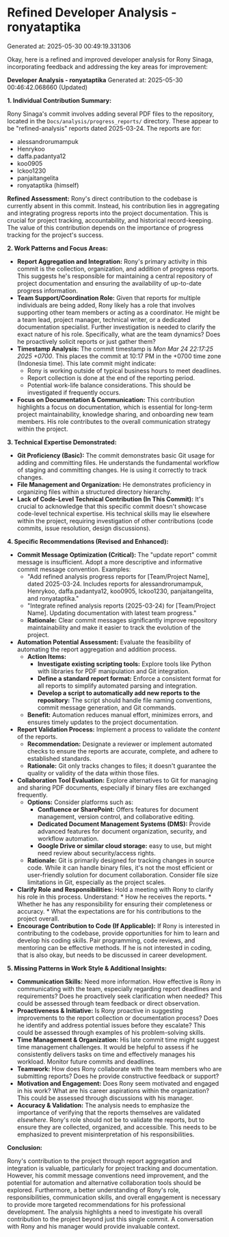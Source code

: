 # Refined Developer Analysis - ronyataptika
Generated at: 2025-05-30 00:49:19.331306

Okay, here is a refined and improved developer analysis for Rony Sinaga, incorporating feedback and addressing the key areas for improvement:

**Developer Analysis - ronyataptika**
Generated at: 2025-05-30 00:46:42.068660 (Updated)

**1. Individual Contribution Summary:**

Rony Sinaga's commit involves adding several PDF files to the repository, located in the `Docs/analysis/progress_reports/` directory. These appear to be "refined-analysis" reports dated 2025-03-24. The reports are for:

*   alessandrorumampuk
*   Henrykoo
*   daffa.padantya12
*   koo0905
*   lckoo1230
*   panjaitangelita
*   ronyataptika (himself)

**Refined Assessment:** Rony's direct contribution to the codebase is currently absent in this commit. Instead, his contribution lies in aggregating and integrating progress reports into the project documentation. This is crucial for project tracking, accountability, and historical record-keeping. The value of this contribution depends on the importance of progress tracking for the project's success.

**2. Work Patterns and Focus Areas:**

*   **Report Aggregation and Integration:** Rony's primary activity in this commit is the collection, organization, and addition of progress reports. This suggests he's responsible for maintaining a central repository of project documentation and ensuring the availability of up-to-date progress information.
*   **Team Support/Coordination Role:**  Given that reports for multiple individuals are being added, Rony likely has a role that involves supporting other team members or acting as a coordinator. He might be a team lead, project manager, technical writer, or a dedicated documentation specialist. Further investigation is needed to clarify the exact nature of his role. Specifically, what are the team dynamics? Does he proactively solicit reports or just gather them?
*   **Timestamp Analysis:** The commit timestamp is *Mon Mar 24 22:17:25 2025 +0700*.  This places the commit at 10:17 PM in the +0700 time zone (Indonesia time).  This late commit might indicate:
    *   Rony is working outside of typical business hours to meet deadlines.
    *   Report collection is done at the end of the reporting period.
    *   Potential work-life balance considerations. This should be investigated if frequently occurs.
*   **Focus on Documentation & Communication:**  This contribution highlights a focus on documentation, which is essential for long-term project maintainability, knowledge sharing, and onboarding new team members.  His role contributes to the overall communication strategy within the project.

**3. Technical Expertise Demonstrated:**

*   **Git Proficiency (Basic):** The commit demonstrates basic Git usage for adding and committing files. He understands the fundamental workflow of staging and committing changes.  He is using it correctly to track changes.
*   **File Management and Organization:** He demonstrates proficiency in organizing files within a structured directory hierarchy.
*   **Lack of Code-Level Technical Contribution (In This Commit):** It's crucial to acknowledge that this specific commit doesn't showcase code-level technical expertise. His technical skills may lie elsewhere within the project, requiring investigation of other contributions (code commits, issue resolution, design discussions).

**4. Specific Recommendations (Revised and Enhanced):**

*   **Commit Message Optimization (Critical):** The "update report" commit message is insufficient.  Adopt a more descriptive and informative commit message convention.  Examples:
    *   "Add refined analysis progress reports for [Team/Project Name], dated 2025-03-24. Includes reports for alessandrorumampuk, Henrykoo, daffa.padantya12, koo0905, lckoo1230, panjaitangelita, and ronyataptika."
    *   "Integrate refined analysis reports (2025-03-24) for [Team/Project Name]. Updating documentation with latest team progress."
    *   **Rationale:** Clear commit messages significantly improve repository maintainability and make it easier to track the evolution of the project.
*   **Automation Potential Assessment:** Evaluate the feasibility of automating the report aggregation and addition process.
    *   **Action Items:**
        *   **Investigate existing scripting tools:**  Explore tools like Python with libraries for PDF manipulation and Git integration.
        *   **Define a standard report format:** Enforce a consistent format for all reports to simplify automated parsing and integration.
        *   **Develop a script to automatically add new reports to the repository:** The script should handle file naming conventions, commit message generation, and Git commands.
    *   **Benefit:** Automation reduces manual effort, minimizes errors, and ensures timely updates to the project documentation.
*   **Report Validation Process:** Implement a process to validate the *content* of the reports.
    *   **Recommendation:** Designate a reviewer or implement automated checks to ensure the reports are accurate, complete, and adhere to established standards.
    *   **Rationale:** Git only tracks changes to files; it doesn't guarantee the quality or validity of the data within those files.
*   **Collaboration Tool Evaluation:** Explore alternatives to Git for managing and sharing PDF documents, especially if binary files are exchanged frequently.
    *   **Options:** Consider platforms such as:
        *   **Confluence or SharePoint:** Offers features for document management, version control, and collaborative editing.
        *   **Dedicated Document Management Systems (DMS):** Provide advanced features for document organization, security, and workflow automation.
        *   **Google Drive or similar cloud storage:** easy to use, but might need review about security/access rights.
    *   **Rationale:** Git is primarily designed for tracking changes in source code. While it can handle binary files, it's not the most efficient or user-friendly solution for document collaboration. Consider file size limitations in Git, especially as the project scales.
*    **Clarify Role and Responsibilities:**  Hold a meeting with Rony to clarify his role in this process.  Understand:
    *   How he receives the reports.
    *   Whether he has any responsibility for ensuring their completeness or accuracy.
    *   What the expectations are for his contributions to the project overall.
*   **Encourage Contribution to Code (If Applicable):** If Rony is interested in contributing to the codebase, provide opportunities for him to learn and develop his coding skills.  Pair programming, code reviews, and mentoring can be effective methods. If he is not interested in coding, that is also okay, but needs to be discussed in career development.

**5. Missing Patterns in Work Style & Additional Insights:**

*   **Communication Skills:** Need more information. How effective is Rony in communicating with the team, especially regarding report deadlines and requirements? Does he proactively seek clarification when needed? This could be assessed through team feedback or direct observation.
*   **Proactiveness & Initiative:**  Is Rony proactive in suggesting improvements to the report collection or documentation process?  Does he identify and address potential issues before they escalate? This could be assessed through examples of his problem-solving skills.
*   **Time Management & Organization:** His late commit time might suggest time management challenges. It would be helpful to assess if he consistently delivers tasks on time and effectively manages his workload. Monitor future commits and deadlines.
*   **Teamwork:** How does Rony collaborate with the team members who are submitting reports? Does he provide constructive feedback or support?
*   **Motivation and Engagement:** Does Rony seem motivated and engaged in his work?  What are his career aspirations within the organization? This could be assessed through discussions with his manager.
*   **Accuracy & Validation:** The analysis needs to emphasize the importance of verifying that the reports themselves are validated *elsewhere*.  Rony's role should not be to validate the reports, but to ensure they are collected, organized, and accessible. This needs to be emphasized to prevent misinterpretation of his responsibilities.

**Conclusion:**

Rony's contribution to the project through report aggregation and integration is valuable, particularly for project tracking and documentation. However, his commit message conventions need improvement, and the potential for automation and alternative collaboration tools should be explored. Furthermore, a better understanding of Rony's role, responsibilities, communication skills, and overall engagement is necessary to provide more targeted recommendations for his professional development. The analysis highlights a need to investigate his overall contribution to the project beyond just this single commit. A conversation with Rony and his manager would provide invaluable context.
